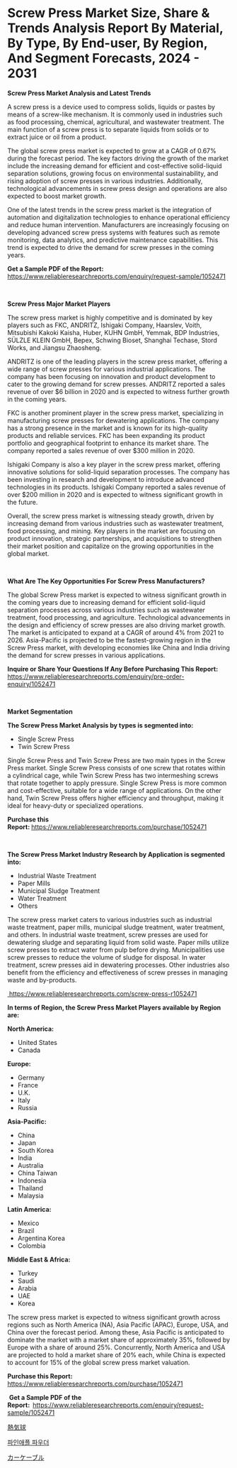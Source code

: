 <p><h1>Screw Press Market Size, Share & Trends Analysis Report By Material, By Type, By End-user, By Region, And Segment Forecasts, 2024 - 2031</h1></p><p><strong>Screw Press Market Analysis and Latest Trends</strong></p>
<p><p>A screw press is a device used to compress solids, liquids or pastes by means of a screw-like mechanism. It is commonly used in industries such as food processing, chemical, agricultural, and wastewater treatment. The main function of a screw press is to separate liquids from solids or to extract juice or oil from a product.</p><p>The global screw press market is expected to grow at a CAGR of 0.67% during the forecast period. The key factors driving the growth of the market include the increasing demand for efficient and cost-effective solid-liquid separation solutions, growing focus on environmental sustainability, and rising adoption of screw presses in various industries. Additionally, technological advancements in screw press design and operations are also expected to boost market growth.</p><p>One of the latest trends in the screw press market is the integration of automation and digitalization technologies to enhance operational efficiency and reduce human intervention. Manufacturers are increasingly focusing on developing advanced screw press systems with features such as remote monitoring, data analytics, and predictive maintenance capabilities. This trend is expected to drive the demand for screw presses in the coming years.</p></p>
<p><strong>Get a Sample PDF of the Report:&nbsp;</strong> <a href="https://www.reliableresearchreports.com/enquiry/request-sample/1052471">https://www.reliableresearchreports.com/enquiry/request-sample/1052471</a></p>
<p>&nbsp;</p>
<p><strong>Screw Press Major Market Players</strong></p>
<p><p>The screw press market is highly competitive and is dominated by key players such as FKC, ANDRITZ, Ishigaki Company, Haarslev, Voith, Mitsubishi Kakoki Kaisha, Huber, KUHN GmbH, Yemmak, BDP Industries, SÜLZLE KLEIN GmbH, Bepex, Schwing Bioset, Shanghai Techase, Stord Works, and Jiangsu Zhaosheng.</p><p>ANDRITZ is one of the leading players in the screw press market, offering a wide range of screw presses for various industrial applications. The company has been focusing on innovation and product development to cater to the growing demand for screw presses. ANDRITZ reported a sales revenue of over $6 billion in 2020 and is expected to witness further growth in the coming years.</p><p>FKC is another prominent player in the screw press market, specializing in manufacturing screw presses for dewatering applications. The company has a strong presence in the market and is known for its high-quality products and reliable services. FKC has been expanding its product portfolio and geographical footprint to enhance its market share. The company reported a sales revenue of over $300 million in 2020.</p><p>Ishigaki Company is also a key player in the screw press market, offering innovative solutions for solid-liquid separation processes. The company has been investing in research and development to introduce advanced technologies in its products. Ishigaki Company reported a sales revenue of over $200 million in 2020 and is expected to witness significant growth in the future.</p><p>Overall, the screw press market is witnessing steady growth, driven by increasing demand from various industries such as wastewater treatment, food processing, and mining. Key players in the market are focusing on product innovation, strategic partnerships, and acquisitions to strengthen their market position and capitalize on the growing opportunities in the global market.</p></p>
<p>&nbsp;</p>
<p><strong>What Are The Key Opportunities For Screw Press Manufacturers?</strong></p>
<p><p>The global Screw Press market is expected to witness significant growth in the coming years due to increasing demand for efficient solid-liquid separation processes across various industries such as wastewater treatment, food processing, and agriculture. Technological advancements in the design and efficiency of screw presses are also driving market growth. The market is anticipated to expand at a CAGR of around 4% from 2021 to 2026. Asia-Pacific is projected to be the fastest-growing region in the Screw Press market, with developing economies like China and India driving the demand for screw presses in various applications.</p></p>
<p><strong>Inquire or Share Your Questions If Any Before Purchasing This Report:</strong> <a href="https://www.reliableresearchreports.com/enquiry/pre-order-enquiry/1052471">https://www.reliableresearchreports.com/enquiry/pre-order-enquiry/1052471</a></p>
<p>&nbsp;</p>
<p><strong>Market Segmentation</strong></p>
<p><strong>The Screw Press Market Analysis by types is segmented into:</strong></p>
<p><ul><li>Single Screw Press</li><li>Twin Screw Press</li></ul></p>
<p><p>Single Screw Press and Twin Screw Press are two main types in the Screw Press market. Single Screw Press consists of one screw that rotates within a cylindrical cage, while Twin Screw Press has two intermeshing screws that rotate together to apply pressure. Single Screw Press is more common and cost-effective, suitable for a wide range of applications. On the other hand, Twin Screw Press offers higher efficiency and throughput, making it ideal for heavy-duty or specialized operations.</p></p>
<p><strong>Purchase this Report:&nbsp;</strong><a href="https://www.reliableresearchreports.com/purchase/1052471">https://www.reliableresearchreports.com/purchase/1052471</a></p>
<p>&nbsp;</p>
<p><strong>The Screw Press Market Industry Research by Application is segmented into:</strong></p>
<p><ul><li>Industrial Waste Treatment</li><li>Paper Mills</li><li>Municipal Sludge Treatment</li><li>Water Treatment</li><li>Others</li></ul></p>
<p><p>The screw press market caters to various industries such as industrial waste treatment, paper mills, municipal sludge treatment, water treatment, and others. In industrial waste treatment, screw presses are used for dewatering sludge and separating liquid from solid waste. Paper mills utilize screw presses to extract water from pulp before drying. Municipalities use screw presses to reduce the volume of sludge for disposal. In water treatment, screw presses aid in dewatering processes. Other industries also benefit from the efficiency and effectiveness of screw presses in managing waste and by-products.</p></p>
<p><a href="https://www.reliableresearchreports.com/screw-press-r1052471">&nbsp;https://www.reliableresearchreports.com/screw-press-r1052471</a></p>
<p><strong>In terms of Region, the Screw Press Market Players available by Region are:</strong></p>
<p>
    <p> <strong> North America: </strong>
        <ul>
            <li>United States</li>
            <li>Canada</li>
        </ul>
        </p> 
    <p> <strong> Europe: </strong>
        <ul>
            <li>Germany</li>
            <li>France</li>
            <li>U.K.</li>
            <li>Italy</li>
            <li>Russia</li>
        </ul>
        </p> 
    <p> <strong> Asia-Pacific: </strong>
        <ul>
            <li>China</li>
            <li>Japan</li>
            <li>South Korea</li>
            <li>India</li>
            <li>Australia</li>
            <li>China Taiwan</li>
            <li>Indonesia</li>
            <li>Thailand</li>
            <li>Malaysia</li>
        </ul>
        </p> 
    <p> <strong> Latin America: </strong>
        <ul>
            <li>Mexico</li>
            <li>Brazil</li>
            <li>Argentina Korea</li>
            <li>Colombia</li>
        </ul>
        </p> 
    <p> <strong> Middle East & Africa: </strong>
        <ul>
            <li>Turkey</li>
            <li>Saudi</li>
            <li>Arabia</li>
            <li>UAE</li>
            <li>Korea</li>
        </ul>
    </p>
    </p>
<p><p>The screw press market is expected to witness significant growth across regions such as North America (NA), Asia Pacific (APAC), Europe, USA, and China over the forecast period. Among these, Asia Pacific is anticipated to dominate the market with a market share of approximately 35%, followed by Europe with a share of around 25%. Concurrently, North America and USA are projected to hold a market share of 20% each, while China is expected to account for 15% of the global screw press market valuation.</p></p>
<p><strong>Purchase this Report: </strong><a href="https://www.reliableresearchreports.com/purchase/1052471">https://www.reliableresearchreports.com/purchase/1052471</a></p>
<p>&nbsp;<strong>Get a Sample PDF of the Report:&nbsp;&nbsp;</strong><a href="https://www.reliableresearchreports.com/enquiry/request-sample/1052471">https://www.reliableresearchreports.com/enquiry/request-sample/1052471</a></p>
<p><strong></strong></p>
<p><p><a href="https://github.com/JacksonWiza1924/Market-Research-Report-List-1/blob/main/479649321225.md">熱気球</a></p><p><a href="https://github.com/RichardLueilwitz787/Market-Research-Report-List-1/blob/main/331528719767.md">파인애플 파우더</a></p><p><a href="https://github.com/Calvi3ynJerde867/Market-Research-Report-List-1/blob/main/991476021224.md">カーケーブル</a></p></p>